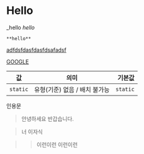# Hello

_hello _hello_

```
**hello**
```

<u>adfdsfdasfdasfdsafadsf</u>

[GOOGLE](http://google.com)

값        |         의미         |      기본값
-------- | :----------------: | -------:
`static` | 유형(기준) 없음 / 배치 불가능 | `static`

인용문

> 안녕하세요 반갑습니다.

> 너 이자식

> > 이런이런 이런이런
